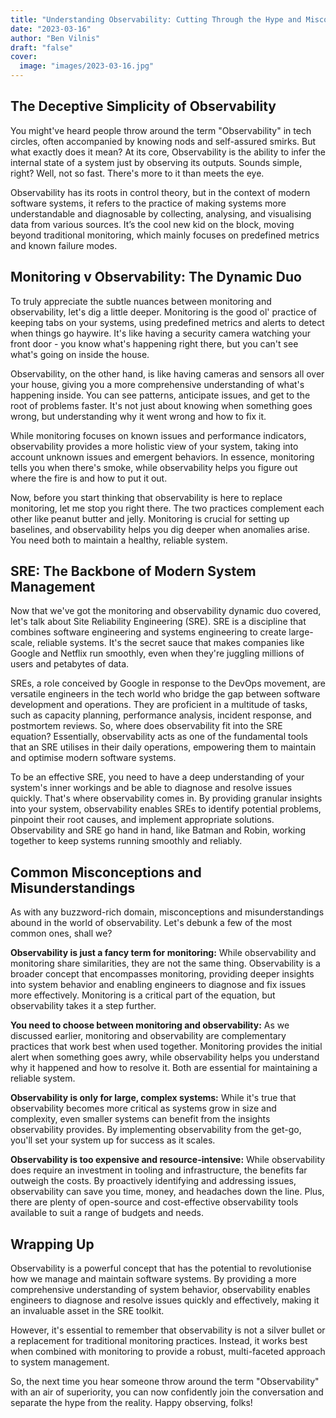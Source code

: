 ```yaml
---
title: "Understanding Observability: Cutting Through the Hype and Misconceptions"
date: "2023-03-16"
author: "Ben Vilnis"
draft: "false"
cover:
  image: "images/2023-03-16.jpg"
---
```


## The Deceptive Simplicity of Observability
You might've heard people throw around the term "Observability" in tech circles, often accompanied by knowing nods and self-assured smirks. But what exactly does it mean? At its core, Observability is the ability to infer the internal state of a system just by observing its outputs. Sounds simple, right? Well, not so fast. There's more to it than meets the eye.

Observability has its roots in control theory, but in the context of modern software systems, it refers to the practice of making systems more understandable and diagnosable by collecting, analysing, and visualising data from various sources. It’s the cool new kid on the block, moving beyond traditional monitoring, which mainly focuses on predefined metrics and known failure modes.

## Monitoring v Observability: The Dynamic Duo
To truly appreciate the subtle nuances between monitoring and observability, let's dig a little deeper. Monitoring is the good ol' practice of keeping tabs on your systems, using predefined metrics and alerts to detect when things go haywire. It's like having a security camera watching your front door - you know what's happening right there, but you can't see what's going on inside the house.

Observability, on the other hand, is like having cameras and sensors all over your house, giving you a more comprehensive understanding of what's happening inside. You can see patterns, anticipate issues, and get to the root of problems faster. It's not just about knowing when something goes wrong, but understanding why it went wrong and how to fix it.

While monitoring focuses on known issues and performance indicators, observability provides a more holistic view of your system, taking into account unknown issues and emergent behaviors. In essence, monitoring tells you when there's smoke, while observability helps you figure out where the fire is and how to put it out.

Now, before you start thinking that observability is here to replace monitoring, let me stop you right there. The two practices complement each other like peanut butter and jelly. Monitoring is crucial for setting up baselines, and observability helps you dig deeper when anomalies arise. You need both to maintain a healthy, reliable system.

## SRE: The Backbone of Modern System Management
Now that we've got the monitoring and observability dynamic duo covered, let's talk about Site Reliability Engineering (SRE). SRE is a discipline that combines software engineering and systems engineering to create large-scale, reliable systems. It's the secret sauce that makes companies like Google and Netflix run smoothly, even when they're juggling millions of users and petabytes of data.

SREs, a role conceived by Google in response to the DevOps movement, are versatile engineers in the tech world who bridge the gap between software development and operations. They are proficient in a multitude of tasks, such as capacity planning, performance analysis, incident response, and postmortem reviews. So, where does observability fit into the SRE equation? Essentially, observability acts as one of the fundamental tools that an SRE utilises in their daily operations, empowering them to maintain and optimise modern software systems.

To be an effective SRE, you need to have a deep understanding of your system's inner workings and be able to diagnose and resolve issues quickly. That's where observability comes in. By providing granular insights into your system, observability enables SREs to identify potential problems, pinpoint their root causes, and implement appropriate solutions. Observability and SRE go hand in hand, like Batman and Robin, working together to keep systems running smoothly and reliably.

## Common Misconceptions and Misunderstandings
As with any buzzword-rich domain, misconceptions and misunderstandings abound in the world of observability. Let's debunk a few of the most common ones, shall we?

**Observability is just a fancy term for monitoring:** While observability and monitoring share similarities, they are not the same thing. Observability is a broader concept that encompasses monitoring, providing deeper insights into system behavior and enabling engineers to diagnose and fix issues more effectively. Monitoring is a critical part of the equation, but observability takes it a step further.

**You need to choose between monitoring and observability:** As we discussed earlier, monitoring and observability are complementary practices that work best when used together. Monitoring provides the initial alert when something goes awry, while observability helps you understand why it happened and how to resolve it. Both are essential for maintaining a reliable system.

**Observability is only for large, complex systems:** While it's true that observability becomes more critical as systems grow in size and complexity, even smaller systems can benefit from the insights observability provides. By implementing observability from the get-go, you'll set your system up for success as it scales.

**Observability is too expensive and resource-intensive:** While observability does require an investment in tooling and infrastructure, the benefits far outweigh the costs. By proactively identifying and addressing issues, observability can save you time, money, and headaches down the line. Plus, there are plenty of open-source and cost-effective observability tools available to suit a range of budgets and needs.

## Wrapping Up
Observability is a powerful concept that has the potential to revolutionise how we manage and maintain software systems. By providing a more comprehensive understanding of system behavior, observability enables engineers to diagnose and resolve issues quickly and effectively, making it an invaluable asset in the SRE toolkit.

However, it's essential to remember that observability is not a silver bullet or a replacement for traditional monitoring practices. Instead, it works best when combined with monitoring to provide a robust, multi-faceted approach to system management.

So, the next time you hear someone throw around the term "Observability" with an air of superiority, you can now confidently join the conversation and separate the hype from the reality. Happy observing, folks!
